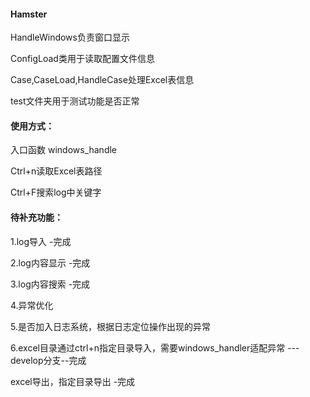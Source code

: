 #### Hamster
HandleWindows负责窗口显示

ConfigLoad类用于读取配置文件信息

Case,CaseLoad,HandleCase处理Excel表信息

test文件夹用于测试功能是否正常

#### 使用方式：
入口函数 windows_handle

Ctrl+n读取Excel表路径

Ctrl+F搜索log中关键字


#### 待补充功能：
1.log导入   -完成

2.log内容显示 -完成

3.log内容搜索 -完成

4.异常优化

5.是否加入日志系统，根据日志定位操作出现的异常 

6.excel目录通过ctrl+n指定目录导入，需要windows_handler适配异常 ---develop分支--完成

  excel导出，指定目录导出  -完成
